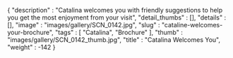 {
  "description" : "Catalina welcomes you with friendly suggestions to help you get the most enjoyment from your visit",
  "detail_thumbs" : [],
  "details" : [],
  "image" : "images/gallery/SCN_0142.jpg",
  "slug" : "cataline-welcomes-your-brochure",
  "tags" : [
              "Catalina",
              "Brochure"
            ],
  "thumb" : "images/gallery/SCN_0142_thumb.jpg",
  "title" : "Catalina Welcomes You",
  "weight" : -142
}
